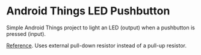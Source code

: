 # Android Things LED Pushbutton
Simple Android Things project to light an LED (output) when a pushbutton is pressed (input).

[Reference](https://developer.android.com/things/training/first-device/create-studio-project.html). Uses external pull-down resistor instead of a pull-up resistor.
